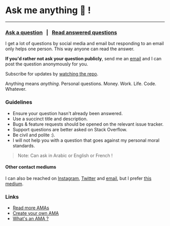 # Ask me anything 🥑 !
---

### [Ask a question][ask-a-question] &nbsp; | &nbsp; [Read answered questions][read-answered-questions]


I get a lot of questions by social media and email but responding to an email only helps one person. This way anyone can read the answer.

**If you'd rather not ask your question publicly**, send me an [email][gmail-email] and I can post the question anonymously for you.

Subscribe for updates by [watching the repo][repo-subscription].

Anything means *anything*. Personal questions. Money. Work. Life. Code. Whatever.


### Guidelines

- Ensure your question hasn't already been answered.
- Use a succinct title and description.
- Bugs & feature requests should be opened on the relevant issue tracker.
- Support questions are better asked on Stack Overflow.
- Be civil and polite :).
- I will not help you with a question that goes against my personal moral standards.

> Note: Can ask in Arabic or English or French !


#### Other contact mediums

I can also be reached on [Instagram][my-instagram], [Twitter][my-twitter] and [email][gmail-email], but I prefer [this medium][ask-a-question].


### Links

- [Read more AMAs][read-more-amas]
- [Create your own AMA][create-your-ama]
- [What's an AMA ?][what-is-ama]



<!-- Links 🪁 -->
[ask-a-question]: https://github.com/3imed-jaberi/ama/issues/new
[read-answered-questions]: https://github.com/3imed-jaberi/ama/issues?q=is%3Aissue+is%3Aclosed
[gmail-email]: mailto:3imed.jaberi@gmail.com
[repo-subscription]: https://github.com/3imed-jaberi/ama/subscription
[my-instagram]: https://www.instagram.com/3imed_jaberi
[my-twitter]: https://twitter.com/3imed_jaberi
[read-more-amas]: https://github.com/sindresorhus/amas
[create-your-ama]: https://github.com/3imed-jaberi/ama/fork
[what-is-ama]: https://en.wikipedia.org/wiki/Reddit#IAmA_and_AMA